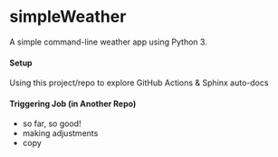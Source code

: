 simpleWeather
=============

A simple command-line weather app using Python 3.

#### Setup

Using this project/repo to explore GitHub Actions & Sphinx auto-docs


#### Triggering Job (in Another Repo)

 - so far, so good!
 - making adjustments
 - copy
